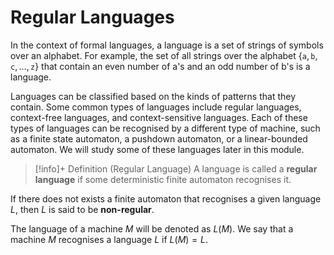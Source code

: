 # Regular Languages

In the context of formal languages, a language is a set of strings of symbols over an alphabet. For example, the set of all strings over the alphabet $\{\texttt{a}, \texttt{b}, \texttt{c}, \ldots, \texttt{z}\}$ that contain an even number of a's and an odd number of b's is a language.

Languages can be classified based on the kinds of patterns that they contain. Some common types of languages include regular languages, context-free languages, and context-sensitive languages. Each of these types of languages can be recognised by a different type of machine, such as a finite state automaton, a pushdown automaton, or a linear-bounded automaton. We will study some of these languages later in this module.

>[!info]+ Definition (Regular Language)
> A language is called a **regular language** if some deterministic finite automaton recognises it.

If there does not exists a finite automaton that recognises a given language $L$, then $L$ is said to be **non-regular**. 

The language of a machine $M$ will be denoted as $L(M)$. We say that a machine $M$ recognises a language $L$ if $L(M)=L$.
